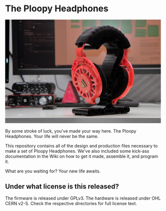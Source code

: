 # The Ploopy Headphones

![The Ploopy Headphones](headphones.jpg)

By some stroke of luck, you've made your way here. The Ploopy Headphones. Your life will never be the same.

This repository contains all of the design and production files necessary to make a set of Ploopy Headphones. We've also included some kick-ass documentation in the Wiki on how to get it made, assemble it, and program it.

What are you waiting for? Your new life awaits.

## Under what license is this released?

The firmware is released under GPLv3. The hardware is released under OHL CERN v2-S. Check the respective directories for full license text.
